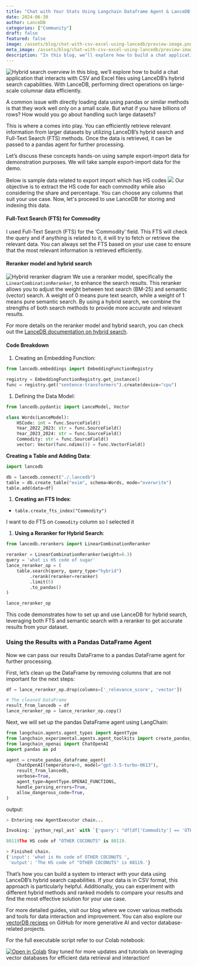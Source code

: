 ```yaml
---
title: "Chat with Your Stats Using Langchain Dataframe Agent & LanceDB Hybrid Search"
date: 2024-06-30
author: LanceDB
categories: ["Community"]
draft: false
featured: false
image: /assets/blog/chat-with-csv-excel-using-lancedb/preview-image.png
meta_image: /assets/blog/chat-with-csv-excel-using-lancedb/preview-image.png
description: "In this blog, we’ll explore how to build a chat application that interacts with CSV and Excel files using LanceDB’s hybrid search capabilities."
---
```


![Hybrid search overview](/assets/blog/chat-with-csv-excel-using-lancedb/image-4-2.png)
In this blog, we’ll explore how to build a chat application that interacts with CSV and Excel files using LanceDB’s hybrid search capabilities. With LanceDB, performing direct operations on large-scale columnar data efficiently.

A common issue with directly loading data using pandas or similar methods is that they work well only on a small scale. But what if you have billions of rows? How would you go about handling such large datasets?

This is where a comes into play. You can efficiently retrieve relevant information from larger datasets by utilizing LanceDB’s hybrid search and Full-Text Search (FTS) methods. Once the data is retrieved, it can be passed to a pandas agent for further processing.

Let’s discuss these concepts hands-on using sample export-import data for demonstration purposes. We will take sample export-import data for the demo.

Below is sample data related to export import which has HS codes
![](https://cdn-images-1.medium.com/max/1000/1*BqcZKYB3XLQLJSWAheGUrQ.png)
Our objective is to extract the HS code for each commodity while also considering the share and percentage. You can choose any columns that suit your use case. Now, let's proceed to use LanceDB for storing and indexing this data.

#### Full-Text Search (FTS) for Commodity

I used Full-Text Search (FTS) for the ‘Commodity’ field. This FTS will check the query and if anything is related to it, it will try to fetch or retrieve the relevant data. You can always set the FTS based on your use case to ensure that the most relevant information is retrieved efficiently.

#### Reranker model and hybrid search

![Hybrid reranker diagram](/assets/blog/chat-with-csv-excel-using-lancedb/1_Zh4Jju6uiCYFO9HHvO5sIA.webp)
We use a reranker model, specifically the `LinearCombinationReranker`, to enhance the search results. This reranker allows you to adjust the weight between text search (BM-25) and semantic (vector) search. A weight of 0 means pure text search, while a weight of 1 means pure semantic search. By using a hybrid search, we combine the strengths of both search methods to provide more accurate and relevant results.

For more details on the reranker model and hybrid search, you can check out the [LanceDB documentation on hybrid search](https://lancedb.github.io/lancedb/hybrid_search/hybrid_search/).

#### Code Breakdown

1. Creating an Embedding Function:

```python
from lancedb.embeddings import EmbeddingFunctionRegistry

registry = EmbeddingFunctionRegistry.get_instance()
func = registry.get("sentence-transformers").create(device="cpu")
```

1. Defining the Data Model:

```python
from lancedb.pydantic import LanceModel, Vector

class Words(LanceModel):
    HSCode: int = func.SourceField()
    Year_2022_2023: str = func.SourceField()
    Year_2023_2024: str = func.SourceField()
    Commodity: str = func.SourceField()
    vector: Vector(func.ndims()) = func.VectorField()
```

**Creating a Table and Adding Data**:

```python
import lancedb

db = lancedb.connect("./.lancedb")
table = db.create_table("exim", schema=Words, mode="overwrite")
table.add(data=df)
```

1. **Creating an FTS Index**:

- `table.create_fts_index("Commodity")`

I want to do FTS on `Commodity` column so I selected it

1. **Using a Reranker for Hybrid Search**:

```python
from lancedb.rerankers import LinearCombinationReranker

reranker = LinearCombinationReranker(weight=0.3)
query = 'what is HS code of sugar'
lance_reranker_op = (
    table.search(query, query_type="hybrid")
         .rerank(reranker=reranker)
         .limit(5)
         .to_pandas()
)

lance_reranker_op
```

This code demonstrates how to set up and use LanceDB for hybrid search, leveraging both FTS and semantic search with a reranker to get accurate results from your dataset.

### Using the Results with a Pandas DataFrame Agent

Now we can pass our results DataFrame to a pandas DataFrame agent for further processing.

First, let’s clean up the DataFrame by removing columns that are not important for the next steps:

```python
df = lance_reranker_op.drop(columns=['_relevance_score', 'vector'])

# The cleaned DataFrame
result_from_lancedb = df
lance_reranker_op = lance_reranker_op.copy()
```

Next, we will set up the pandas DataFrame agent using LangChain:

```python
from langchain.agents.agent_types import AgentType
from langchain_experimental.agents.agent_toolkits import create_pandas_dataframe_agent
from langchain_openai import ChatOpenAI
import pandas as pd

agent = create_pandas_dataframe_agent(
    ChatOpenAI(temperature=0, model="gpt-3.5-turbo-0613"),
    result_from_lancedb,
    verbose=True,
    agent_type=AgentType.OPENAI_FUNCTIONS,
    handle_parsing_errors=True,
    allow_dangerous_code=True,
)
```

output:

```python
> Entering new AgentExecutor chain...

Invoking: `python_repl_ast` with `{'query': "df[df['Commodity'] == 'OTHER COCONUTS']['HSCode'].values[0]"}`

80119The HS code of "OTHER COCONUTS" is 80119.

> Finished chain.
{'input': 'what is Hs code of OTHER COCONUTS ',
 'output': 'The HS code of "OTHER COCONUTS" is 80119.'}
```

That’s how you can build a system to interact with your data using LanceDB’s hybrid search capabilities. If your data is in CSV format, this approach is particularly helpful. Additionally, you can experiment with different hybrid methods and ranked models to compare your results and find the most effective solution for your use case.

For more detailed guides, visit our blog where we cover various methods and tools for data interaction and improvement. You can also explore our [vectorDB recipes](https://github.com/lancedb/vectordb-recipes) on GitHub for more generative AI and vector database-related projects.

For the full executable script refer to our Colab notebook:

[![Open in Colab](https://colab.research.google.com/assets/colab-badge.svg)](https://colab.research.google.com/drive/1iqXfTkKqbNOiit_jTUFWRvTmhkk8kovX?usp=sharing)
Stay tuned for more updates and tutorials on leveraging vector databases for efficient data retrieval and interaction!
